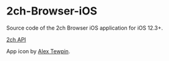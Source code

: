 # 2ch-Browser-iOS

Source code of the 2ch Browser iOS application for iOS 12.3+.

[2ch API](API-DOC/README.md)

App icon by [Alex Tewpin](https://github.com/alextewpin).
